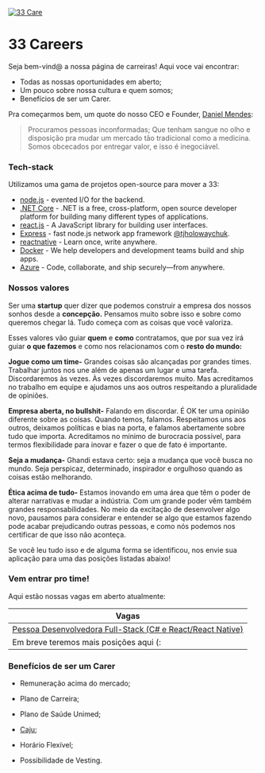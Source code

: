 [![33 Care](https://i.imgur.com/mBKhzbq.png)](https://33care.com.br)


# 33 Careers

Seja bem-vind@ a nossa página de carreiras! Aqui voce vai encontrar:

  - Todas as nossas oportunidades em aberto;
  - Um pouco sobre nossa cultura e quem somos;
  - Benefícios de ser um Carer.

Pra começarmos bem, um quote do nosso CEO e Founder, [Daniel Mendes](https://www.linkedin.com/in/danielmmendes/): 

> Procuramos pessoas inconformadas;
> Que tenham sangue no olho e disposição pra mudar um mercado tão tradicional
> como a medicina.
> Somos obcecados por entregar valor, e isso é inegociável.

### Tech-stack

Utilizamos uma gama de projetos open-source para mover a 33:

* [node.js] - evented I/O for the backend.
* [.NET Core] - .NET is a free, cross-platform, open source developer platform for building many different types of applications.
* [react.js] - A JavaScript library for building user interfaces.
* [Express] - fast node.js network app framework [@tjholowaychuk].
* [reactnative] - Learn once, write anywhere.
* [Docker] - We help developers and development teams build and ship apps.
* [Azure] - Code, collaborate, and ship securely—from anywhere.

### Nossos valores 

Ser uma **startup** quer dizer que podemos construir a empresa dos nossos sonhos desde a **concepção.** Pensamos muito sobre isso e sobre como queremos chegar lá. Tudo começa com as coisas que você valoriza.

Esses valores vão guiar **quem** e **como** contratamos, que por sua vez irá guiar **o que fazemos** e como nos relacionamos com o **resto do mundo:**

**Jogue como um time-** Grandes coisas são alcançadas por grandes times. Trabalhar juntos nos une além de apenas um lugar e uma tarefa. Discordaremos às vezes. Às vezes discordaremos muito. Mas acreditamos no trabalho em equipe e ajudamos uns aos outros respeitando a pluralidade de opiniões.

**Empresa aberta, no bullshit-** Falando em discordar. É OK ter uma opinião diferente sobre as coisas. Quando temos, falamos. Respeitamos uns aos outros, deixamos políticas e bias na porta, e falamos abertamente sobre tudo que importa. Acreditamos no mínimo de burocracia possivel, para termos flexibilidade para inovar e fazer o que de fato é importante.

**Seja a mudança-** Ghandi estava certo: seja a mudança que você busca no mundo. Seja perspicaz, determinado, inspirador e orgulhoso quando as coisas estão melhorando.

**Ética acima de tudo-** Estamos inovando em uma área que têm o poder de alterar narrativas e mudar a indústria. Com um grande poder vêm também grandes responsabilidades. No meio da excitação de desenvolver algo novo, pausamos para considerar e entender se algo que estamos fazendo pode acabar prejudicando outras pessoas, e como nós podemos nos certificar de que isso não aconteça.

Se você leu tudo isso e de alguma forma se identificou, nos envie sua aplicação para uma das posições listadas abaixo!

### Vem entrar pro time!

Aqui estão nossas vagas em aberto atualmente:

| Vagas | 
| ------ | 
| [Pessoa Desenvolvedora Full-Stack (C# e React/React Native)] | 
| Em breve teremos mais posições aqui (: |

### Benefícios de ser um Carer


* Remuneração acima do mercado;
* Plano de Carreira;
* Plano de Saúde Unimed;
* [Caju];
* Horário Flexível;
* Possibilidade de Vesting.


   [node.js]: <http://nodejs.org>
   [reactnative]: <https://reactnative.dev/>
   [react.js]: <https://reactjs.org>
   [.NET Core]: <https://dotnet.microsoft.com/>
   [Docker]: <https://www.docker.com/>
   [Azure]: <https://azure.microsoft.com/>
   [@tjholowaychuk]: <http://twitter.com/tjholowaychuk>
   [express]: <http://expressjs.com>
   [Caju]: <https://www.caju.com.br/>
   
   
   [Pessoa Desenvolvedora Full-Stack (C# e React/React Native)]: <https://talentos.33care.com.br>
   [Designer UI/UX]: <https://bit.ly/vaga2>
